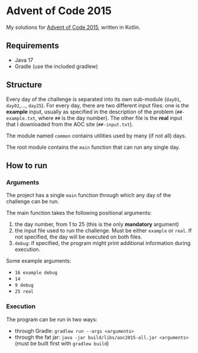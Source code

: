 # Advent of Code 2015

My solutions for [Advent of Code 2015](https://adventofcode.com/2015), written in Kotlin.

## Requirements

- Java 17
- Gradle (use the included gradlew)

## Structure

Every day of the challenge is separated into its own sub-module (`day01`, `day02`,..., `day25`).
For every day, there are two different input files: one is the **example** input, usually as
specified
in the description of the problem (`##-example.txt`, where `##` is the day number). The other file
is the **real** input that I downloaded from the AOC site (`##-input.txt`).

The module named `common` contains utilities used by many (if not all) days.

The root module contains the `main` function that can run any single day.

## How to run

### Arguments

The project has a single `main` function through which any day of the challenge can be run.

The main function takes the following positional arguments:

1. the day number, from 1 to 25 (this is the only **mandatory** argument)
2. the input file used to run the challenge. Must be either `example` or `real`. If not specified,
   the day will be executed on both files.
3. `debug`: if specified, the program might print additional information during execution.

Some example arguments:

- `16 example debug`
- `14`
- `9 debug`
- `25 real`

### Execution

The program can be run in two ways:

- through Gradle: `gradlew run --args <arguments>`
- through the fat jar: `java -jar build/libs/aoc2015-all.jar <arguments>` (must be built first
  with `gradlew build`)